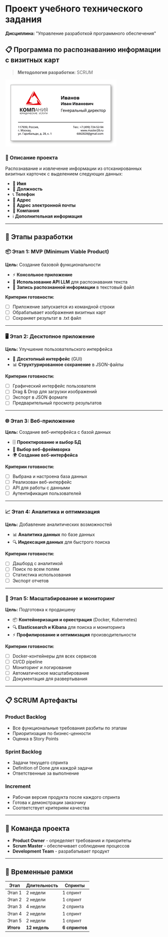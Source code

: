 # Проект учебного технического задания

**Дисциплина:** "Управление разработкой программного обеспечения"

## 📋 Программа по распознаванию информации с визитных карт

> **Методология разработки:** SCRUM

![Визитная карта](image.png)

### 🎯 Описание проекта

Распознавание и извлечение информации из отсканированных визитных карточек с выделением следующих данных:

- 👤 **Имя**
- 💼 **Должность**
- 📞 **Телефон**
- 📍 **Адрес**
- 📧 **Адрес электронной почты**
- 🏢 **Компания**
- ℹ️ **Дополнительная информация**

---

## 🚀 Этапы разработки

### 📦 Этап 1: MVP (Minimum Viable Product)

**Цель:** Создание базовой функциональности

- ⚡ **Консольное приложение**
- 🤖 **Использование API LLM** для распознавания текста
- 📄 **Запись распознанной информации** в текстовый файл

**Критерии готовности:**

- [ ] Приложение запускается из командной строки
- [ ] Обрабатывает изображения визитных карт
- [ ] Сохраняет результат в .txt файл

---

### 🖥️ Этап 2: Десктопное приложение

**Цель:** Улучшение пользовательского интерфейса

- 🎨 **Десктопный интерфейс** (GUI)
- 📊 **Структурированное сохранение** в JSON-файлы

**Критерии готовности:**

- [ ] Графический интерфейс пользователя
- [ ] Drag & Drop для загрузки изображений
- [ ] Экспорт в JSON формате
- [ ] Предварительный просмотр результатов

---

### 🌐 Этап 3: Веб-приложение

**Цель:** Создание веб-интерфейса с базой данных

- 🗄️ **Проектирование и выбор БД**
- 🔧 **Выбор веб-фреймворка**
- 🌍 **Создание веб-интерфейса**

**Критерии готовности:**

- [ ] Выбрана и настроена база данных
- [ ] Реализован веб-интерфейс
- [ ] API для работы с данными
- [ ] Аутентификация пользователей

---

### 📈 Этап 4: Аналитика и оптимизация

**Цель:** Добавление аналитических возможностей

- 📊 **Аналитика данных** по базе данных
- 🔍 **Индексация данных** для быстрого поиска

**Критерии готовности:**

- [ ] Дашборд с аналитикой
- [ ] Поиск по всем полям
- [ ] Статистика использования
- [ ] Экспорт отчетов

---

### 🐳 Этап 5: Масштабирование и мониторинг

**Цель:** Подготовка к продакшену

- 📦 **Контейнеризация и оркестрация** (Docker, Kubernetes)
- 🔍 **Elasticsearch и Kibana** для поиска и мониторинга
- ⚡ **Профилирование и оптимизация** производительности

**Критерии готовности:**

- [ ] Docker-контейнеры для всех сервисов
- [ ] CI/CD pipeline
- [ ] Мониторинг и логирование
- [ ] Автоматическое масштабирование
- [ ] Документация для развертывания

---

## 📋 SCRUM Артефакты

### Product Backlog

- Все функциональные требования разбиты по этапам
- Приоритизация по бизнес-ценности
- Оценка в Story Points

### Sprint Backlog

- Задачи текущего спринта
- Definition of Done для каждой задачи
- Ответственные за выполнение

### Increment

- Рабочая версия продукта после каждого спринта
- Готова к демонстрации заказчику
- Соответствует критериям качества

---

## 👥 Команда проекта

- **Product Owner** - определяет требования и приоритеты
- **Scrum Master** - обеспечивает соблюдение процессов
- **Development Team** - разрабатывает продукт

---

## 📅 Временные рамки

| Этап             | Длительность  | Спринты               |
| -------------------- | ------------------------- | ---------------------------- |
| Этап 1           | 2 недели            | 1 спринт               |
| Этап 2           | 2 недели            | 1 спринт               |
| Этап 3           | 4 недели            | 2 спринта             |
| Этап 4           | 2 недели            | 1 спринт               |
| Этап 5           | 2 недели            | 1 спринт               |
| **Итого** | **12 недель** | **6 спринтов** |

